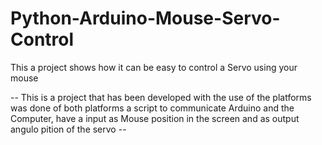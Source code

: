 # Python-Arduino-Mouse-Servo-Control
This a project shows how it can be easy to control a Servo using your mouse

-- This is a project that has been developed with the use of the platforms
   was done of both platforms a script to communicate Arduino and the 
   Computer, have a input as Mouse position in the screen and as output
   angulo pition of the servo -- 
